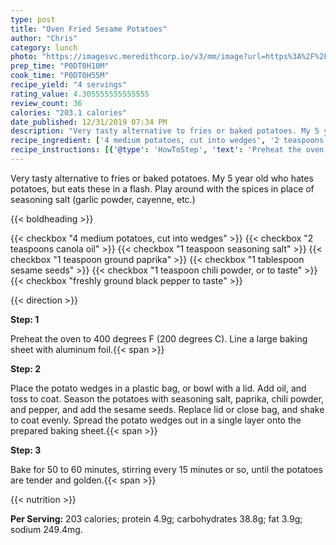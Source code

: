 ```yaml
---
type: post
title: "Oven Fried Sesame Potatoes"
author: "Chris"
category: lunch
photo: "https://imagesvc.meredithcorp.io/v3/mm/image?url=https%3A%2F%2Fimages.media-allrecipes.com%2Fuserphotos%2F198530.jpg"
prep_time: "P0DT0H10M"
cook_time: "P0DT0H55M"
recipe_yield: "4 servings"
rating_value: 4.305555555555555
review_count: 36
calories: "203.1 calories"
date_published: 12/31/2019 07:34 PM
description: "Very tasty alternative to fries or baked potatoes. My 5 year old who hates potatoes, but eats these in a flash. Play around with the spices in place of seasoning salt (garlic powder, cayenne, etc.)"
recipe_ingredient: ['4 medium potatoes, cut into wedges', '2 teaspoons canola oil', '1 teaspoon seasoning salt', '1 teaspoon ground paprika', '1 tablespoon sesame seeds', '1 teaspoon chili powder, or to taste', 'freshly ground black pepper to taste']
recipe_instructions: [{'@type': 'HowToStep', 'text': 'Preheat the oven to 400 degrees F (200 degrees C). Line a large baking sheet with aluminum foil.\n'}, {'@type': 'HowToStep', 'text': 'Place the potato wedges in a plastic bag, or bowl with a lid. Add oil, and toss to coat. Season the potatoes with seasoning salt, paprika, chili powder, and pepper, and add the sesame seeds. Replace lid or close bag, and shake to coat evenly. Spread the potato wedges out in a single layer onto the prepared baking sheet.\n'}, {'@type': 'HowToStep', 'text': 'Bake for 50 to 60 minutes, stirring every 15 minutes or so, until the potatoes are tender and golden.\n'}]
---
```


Very tasty alternative to fries or baked potatoes. My 5 year old who hates potatoes, but eats these in a flash. Play around with the spices in place of seasoning salt (garlic powder, cayenne, etc.) 

{{< boldheading >}}

{{< checkbox "4 medium potatoes, cut into wedges" >}}
{{< checkbox "2 teaspoons canola oil" >}}
{{< checkbox "1 teaspoon seasoning salt" >}}
{{< checkbox "1 teaspoon ground paprika" >}}
{{< checkbox "1 tablespoon sesame seeds" >}}
{{< checkbox "1 teaspoon chili powder, or to taste" >}}
{{< checkbox "freshly ground black pepper to taste" >}}


{{< direction >}}

**Step: 1**

Preheat the oven to 400 degrees F (200 degrees C). Line a large baking sheet with aluminum foil.{{< span >}}

**Step: 2**

Place the potato wedges in a plastic bag, or bowl with a lid. Add oil, and toss to coat. Season the potatoes with seasoning salt, paprika, chili powder, and pepper, and add the sesame seeds. Replace lid or close bag, and shake to coat evenly. Spread the potato wedges out in a single layer onto the prepared baking sheet.{{< span >}}

**Step: 3**

Bake for 50 to 60 minutes, stirring every 15 minutes or so, until the potatoes are tender and golden.{{< span >}}

{{< nutrition >}}

**Per Serving:** 203 calories; protein 4.9g; carbohydrates 38.8g; fat 3.9g; sodium 249.4mg.